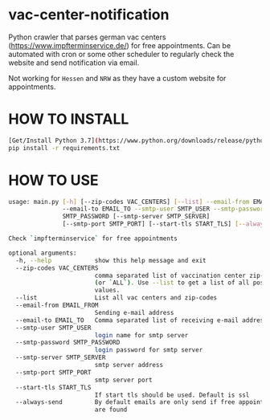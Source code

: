 # vac-center-notification
Python crawler that parses german vac centers (https://www.impfterminservice.de/) for free appointments.
Can be automated with cron or some other scheduler to regularly check the website and send notification via email.

Not working for `Hessen` and `NRW` as they have a custom website for appointments.

# HOW TO INSTALL
```bash
[Get/Install Python 3.7](https://www.python.org/downloads/release/python-370/)
pip install -r requirements.txt
```

# HOW TO USE
```bash
usage: main.py [-h] [--zip-codes VAC_CENTERS] [--list] --email-from EMAIL_FROM
               --email-to EMAIL_TO --smtp-user SMTP_USER --smtp-password
               SMTP_PASSWORD [--smtp-server SMTP_SERVER]
               [--smtp-port SMTP_PORT] [--start-tls START_TLS] [--always-send]

Check `impfterminservice` for free appointments

optional arguments:
  -h, --help            show this help message and exit
  --zip-codes VAC_CENTERS
                        comma separated list of vaccination center zip-codes
                        (or `ALL`). Use --list to get a list of all possible
                        values.
  --list                List all vac centers and zip-codes
  --email-from EMAIL_FROM
                        Sending e-mail address
  --email-to EMAIL_TO   Comma separated list of receiving e-mail addresses
  --smtp-user SMTP_USER
                        login name for smtp server
  --smtp-password SMTP_PASSWORD
                        login password for smtp server
  --smtp-server SMTP_SERVER
                        smtp server address
  --smtp-port SMTP_PORT
                        smtp server port
  --start-tls START_TLS
                        If start tls should be used. Default is ssl
  --always-send         By default emails are only send if free appointments
                        are found
```

